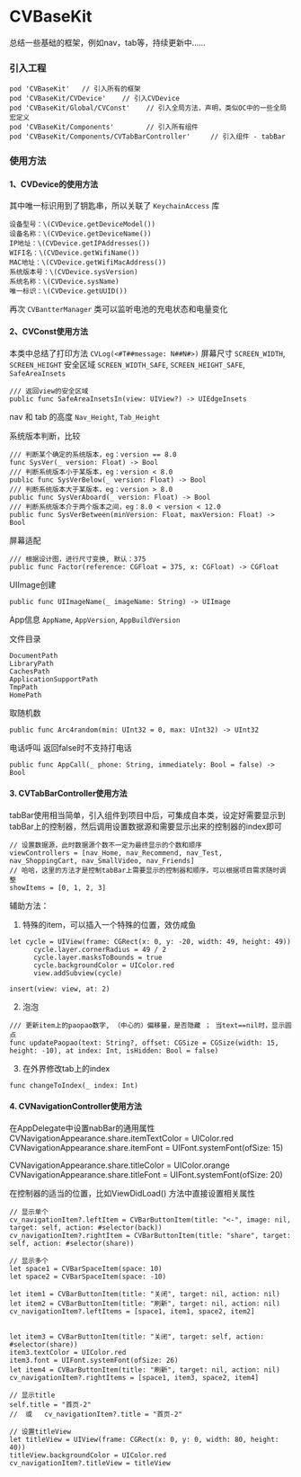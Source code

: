# CVBaseKit

总结一些基础的框架，例如nav，tab等，持续更新中......

### 引入工程
```
pod 'CVBaseKit'   // 引入所有的框架
pod 'CVBaseKit/CVDevice'    // 引入CVDevice
pod 'CVBaseKit/Global/CVConst'    // 引入全局方法，声明，类似OC中的一些全局宏定义
pod 'CVBaseKit/Components'        // 引入所有组件
pod 'CVBaseKit/Components/CVTabBarController'     // 引入组件 - tabBar
```
### 使用方法
#### 1、CVDevice的使用方法
  其中唯一标识用到了钥匙串，所以关联了 `KeychainAccess` 库
  ```
  设备型号：\(CVDevice.getDeviceModel())
  设备名称：\(CVDevice.getDeviceName())
  IP地址：\(CVDevice.getIPAddresses())
  WIFI名：\(CVDevice.getWifiName())
  MAC地址：\(CVDevice.getWifiMacAddress())
  系统版本号：\(CVDevice.sysVersion)
  系统名称：\(CVDevice.sysName)
  唯一标识：\(CVDevice.getUUID())
  ```
  再次 `CVBantterManager` 类可以监听电池的充电状态和电量变化

#### 2、CVConst使用方法
  本类中总结了打印方法 `CVLog(<#T##message: N##N#>)`
  屏幕尺寸 `SCREEN_WIDTH`, `SCREEN_HEIGHT`
  安全区域  `SCREEN_WIDTH_SAFE`, `SCREEN_HEIGHT_SAFE`, `SafeAreaInsets`
  ```
  /// 返回view的安全区域
  public func SafeAreaInsetsIn(view: UIView?) -> UIEdgeInsets
  ```
  nav 和 tab 的高度 `Nav_Height`, `Tab_Height`
  
  系统版本判断，比较
  ```
  /// 判断某个确定的系统版本，eg：version == 8.0
  func SysVer(_ version: Float) -> Bool
  /// 判断系统版本小于某版本，eg：version < 8.0
  public func SysVerBelow(_ version: Float) -> Bool
  /// 判断系统版本大于某版本，eg：version > 8.0
  public func SysVerAboard(_ version: Float) -> Bool
  /// 判断系统版本介于两个版本之间，eg：8.0 < version < 12.0
  public func SysVerBetween(minVersion: Float, maxVersion: Float) -> Bool
  ```
  
  屏幕适配
  ```
  /// 根据设计图，进行尺寸变换, 默认：375
  public func Factor(reference: CGFloat = 375, x: CGFloat) -> CGFloat 
  ```
  
  UIImage创建
  ```
  public func UIImageName(_ imageName: String) -> UIImage
  ```
  
  App信息 `AppName`, `AppVersion`, `AppBuildVersion`
  
  文件目录
  ```
  DocumentPath
  LibraryPath
  CachesPath
  ApplicationSupportPath
  TmpPath
  HomePath
  ```
  取随机数
  ```
  public func Arc4random(min: UInt32 = 0, max: UInt32) -> UInt32
  ```
  电话呼叫 返回false时不支持打电话
  ```
  public func AppCall(_ phone: String, immediately: Bool = false) -> Bool
  ```

#### 3. CVTabBarController使用方法
  
  tabBar使用相当简单，引入组件到项目中后，可集成自本类，设定好需要显示到tabBar上的控制器，然后调用设置数据源和需要显示出来的控制器的index即可
  ```
  // 设置数据源，此时数据源个数不一定为最终显示的个数和顺序
  viewControllers = [nav_Home, nav_Recommend, nav_Test, nav_ShoppingCart, nav_SmallVideo, nav_Friends]
  // 哈哈，这里的方法才是控制tabBar上需要显示的控制器和顺序，可以根据项目需求随时调整
  showItems = [0, 1, 2, 3]
  ```
  辅助方法：
  1. 特殊的item，可以插入一个特殊的位置，效仿咸鱼
  ```
  let cycle = UIView(frame: CGRect(x: 0, y: -20, width: 49, height: 49))
        cycle.layer.cornerRadius = 49 / 2
        cycle.layer.masksToBounds = true
        cycle.backgroundColor = UIColor.red
        view.addSubview(cycle)
        
  insert(view: view, at: 2)
  ```
  2. 泡泡
  ```
  /// 更新item上的paopao数字, （中心的）偏移量，是否隐藏 ； 当text==nil时，显示圆点
  func updatePaopao(text: String?, offset: CGSize = CGSize(width: 15, height: -10), at index: Int, isHidden: Bool = false)
  ```
  3. 在外界修改tab上的index
  ```
  func changeToIndex(_ index: Int)
  ```
  
#### 4. CVNavigationController使用方法
  在AppDelegate中设置nabBar的通用属性
  CVNavigationAppearance.share.itemTextColor = UIColor.red
  CVNavigationAppearance.share.itemFont = UIFont.systemFont(ofSize: 15)

  CVNavigationAppearance.share.titleColor = UIColor.orange
  CVNavigationAppearance.share.titleFont = UIFont.systemFont(ofSize: 20)
  
  在控制器的适当的位置，比如ViewDidLoad() 方法中直接设置相关属性
  ```
  // 显示单个
  cv_navigationItem?.leftItem = CVBarButtonItem(title: "<-", image: nil, target: self, action: #selector(back))
  cv_navigationItem?.rightItem = CVBarButtonItem(title: "share", target: self, action: #selector(share))
  ```
  ```
  // 显示多个
  let space1 = CVBarSpaceItem(space: 10)
  let space2 = CVBarSpaceItem(space: -10)

  let item1 = CVBarButtonItem(title: "关闭", target: nil, action: nil)
  let item2 = CVBarButtonItem(title: "刷新", target: nil, action: nil)
  cv_navigationItem?.leftItems = [space1, item1, space2, item2]
        
        
  let item3 = CVBarButtonItem(title: "关闭", target: self, action: #selector(share))
  item3.textColor = UIColor.red
  item3.font = UIFont.systemFont(ofSize: 26)
  let item4 = CVBarButtonItem(title: "刷新", target: nil, action: nil)
  cv_navigationItem?.rightItems = [space1, item3, space2, item4]
  ```
  ```
  // 显示title
  self.title = "首页-2"
  //  或   cv_navigationItem?.title = "首页-2"
  ```
  ```
  // 设置titleView
  let titleView = UIView(frame: CGRect(x: 0, y: 0, width: 80, height: 40))
  titleView.backgroundColor = UIColor.red
  cv_navigationItem?.titleView = titleView
  ```
  
  
  
  
  
  
  
  
  
  
  
  
  
  
  
  
  
  
  
  
  
  
  
  
  
  
  
  
  
  
  
